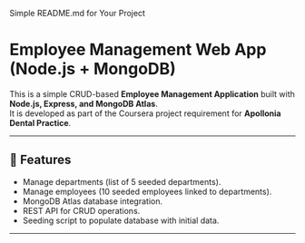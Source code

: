 Simple README.md for Your Project
# Employee Management Web App (Node.js + MongoDB)

This is a simple CRUD-based **Employee Management Application** built with **Node.js, Express, and MongoDB Atlas**.  
It is developed as part of the Coursera project requirement for **Apollonia Dental Practice**.

---

## 🚀 Features
- Manage departments (list of 5 seeded departments).
- Manage employees (10 seeded employees linked to departments).
- MongoDB Atlas database integration.
- REST API for CRUD operations.
- Seeding script to populate database with initial data.

---